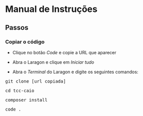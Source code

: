 # Manual de Instruções

## Passos

### Copiar o código

- Clique no botão *Code* e copie a URL que aparecer

- Abra o Laragon e clique em *Iniciar tudo*

- Abra o *Terminal* do Laragon e digite os seguintes comandos:

<pre>git clone [url copiada]</pre>
<pre>cd tcc-caio</pre>
<pre>composer install</pre>
<pre>code .</pre>
